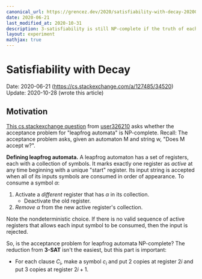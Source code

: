 ```yaml
---
canonical_url: https://grencez.dev/2020/satisfiability-with-decay-20200621.md
date: 2020-06-21
last_modified_at: 2020-10-31
description: 3-satisfiability is still NP-complete if the truth of each variable can nondeterministically decay to false during evaluation of subsequent clauses.
layout: experiment
mathjax: true
---
```


# Satisfiability with Decay

Date: 2020-06-21 (https://cs.stackexchange.com/a/127485/34520)\
Update: 2020-10-28 (wrote this article)

## Motivation

[This cs.stackexchange question](https://cs.stackexchange.com/q/127268) from [user326210](https://cs.stackexchange.com/users/86017/user326210) asks whether the acceptance problem for "leapfrog automata" is NP-complete.
Recall: The acceptance problem asks, given an automaton M and string w, "Does M accept w?".

**Defining leapfrog automata.**
A leapfrog automaton has a set of registers, each with a collection of symbols.
It marks exactly one register as *active* at any time beginning with a unique "start" register.
Its input string is accepted when all of its inputs symbols are consumed in order of appearance.
To consume a symbol $\alpha$:

1. Activate a *different* register that has $\alpha$ in its collection.
   * Deactivate the old register.
2. *Remove* $\alpha$ from the new active register's collection.

Note the nondeterministic choice.
If there is no valid sequence of active registers that allows each input symbol to be consumed, then the input is rejected.

So, is the acceptance problem for leapfrog automata NP-complete?
The reduction from **3-SAT** isn't the easiest, but this part is important:

* For each clause $C_i$, make a symbol $c_i$ and put $2$ copies at register $2i$ and put $3$ copies at register $2i+1$.

